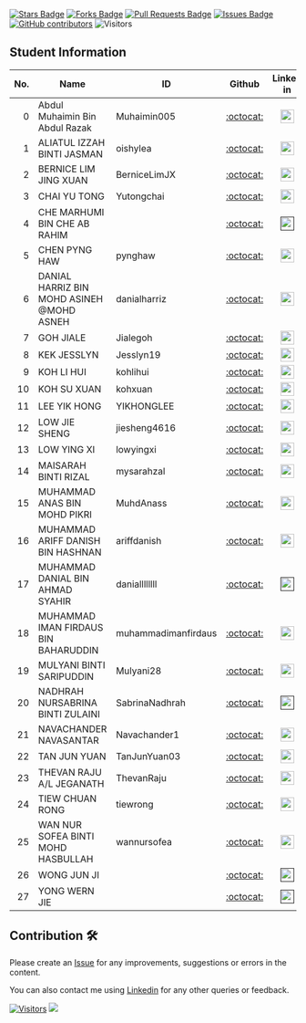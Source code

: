 <a href="https://github.com/drshahizan/HPDP/stargazers"><img src="https://img.shields.io/github/stars/drshahizan/HPDP" alt="Stars Badge"/></a>
<a href="https://github.com/drshahizan/HPDP/network/members"><img src="https://img.shields.io/github/forks/drshahizan/HPDP" alt="Forks Badge"/></a>
<a href="https://github.com/drshahizan/HPDP/pulls"><img src="https://img.shields.io/github/issues-pr/drshahizan/HPDP" alt="Pull Requests Badge"/></a>
<a href="https://github.com/drshahizan/HPDP"><img src="https://img.shields.io/github/issues/drshahizan/HPDP" alt="Issues Badge"/></a>
<a href="https://github.com/drshahizan/HPDP/graphs/contributors"><img alt="GitHub contributors" src="https://img.shields.io/github/contributors/drshahizan/HPDP?color=2b9348"></a>
![Visitors](https://api.visitorbadge.io/api/visitors?path=https%3A%2F%2Fgithub.com%2Fdrshahizan%2FHPDP&labelColor=%23d9e3f0&countColor=%23697689&style=flat)

## Student Information

| No. | Name                                     | ID          | Github                         | Linked in | Portfolio |
|-----:|------------------------------------------|-------------|:--------------------------------:| :--------------------------------:|:--------------------------------:|
| 0   | Abdul Muhaimin Bin Abdul Razak          |Muhaimin005             | [:octocat:](https://github.com/Muhaimin005) |<a href="https://www.linkedin.com/in/abdul-muhaimin-65390b23b?utm_source=share&utm_campaign=share_via&utm_content=profile&utm_medium=android_app" ><img src="../../images/linkedin.png" width="24px" height="24px" ></a> | <a href="Muhaimin005"><img src="../../images/portfolio.png" width="24px" height="24px"></a> |
| 1   | ALIATUL IZZAH BINTI JASMAN         |oishylea            | [:octocat:](https://github.com/oishylea) |<a href="https://www.linkedin.com/in/aliatul-izzah/" ><img src="../../images/linkedin.png" width="24px" height="24px" ></a> | <a href="https://oishylea.github.io/IzzahPortfolio/"><img src="../../images/portfolio.png" width="24px" height="24px"></a> |
| 2   | BERNICE LIM JING XUAN               |BerniceLimJX             | [:octocat:](https://github.com/BerniceLimJX) |<a href="https://www.linkedin.com/in/bernice-lim-jing-xuan-2a339b1b8/" ><img src="../../images/linkedin.png" width="24px" height="24px" ></a> | <a href="BerniceLimJX"><img src="../../images/portfolio.png" width="24px" height="24px"></a> |
| 3   | CHAI YU TONG                        |Yutongchai             | [:octocat:](https://github.com/Yutongchai) |<a href="https://www.linkedin.com/in/yu-tong-chai-073b131a7" ><img src="../../images/linkedin.png" width="24px" height="24px" ></a> | <a href="Yutongchai"><img src="../../images/portfolio.png" width="24px" height="24px"></a> |
| 4   | CHE MARHUMI BIN CHE AB RAHIM       |             | [:octocat:]() |<a href="" ><img src="../../images/linkedin.png" width="24px" height="24px" ></a> | <a href=""><img src="../../images/portfolio.png" width="24px" height="24px"></a> |
| 5   | CHEN PYNG HAW                      | pynghaw            | [:octocat:](https://github.com/pynghaw) |<a href="https://www.linkedin.com/in/pynghaw-chen/" ><img src="../../images/linkedin.png" width="24px" height="24px" ></a> | <a href="pynghaw"><img src="../../images/portfolio.png" width="24px" height="24px"></a> |
| 6   | DANIAL HARRIZ BIN MOHD ASINEH @MOHD ASNEH |  danialharriz  | [:octocat:](https://github.com/danialharriz) |<a href="https://www.linkedin.com/in/danialharriz/" ><img src="../../images/linkedin.png" width="24px" height="24px" ></a> | <a href="danialharriz"><img src="../../images/portfolio.png" width="24px" height="24px"></a> |
| 7   | GOH JIALE                           | Jialegoh            | [:octocat:](https://github.com/Jialegoh) |<a href="https://www.linkedin.com/in/jiale-goh-ba9b712a6/" ><img src="../../images/linkedin.png" width="24px" height="24px" ></a> | <a href="https://github.com/drshahizan/HPDP/blob/main/2425/student/Jialegoh"><img src="../../images/portfolio.png" width="24px" height="24px"></a> |
| 8   | KEK JESSLYN                         |Jesslyn19             | [:octocat:](https://github.com/Jesslyn19) |<a href="https://www.linkedin.com/in/kek-jesslyn-a07117268/" ><img src="../../images/linkedin.png" width="24px" height="24px" ></a> | <a href="Jesslyn19"><img src="../../images/portfolio.png" width="24px" height="24px"></a> |
| 9   | KOH LI HUI                          | kohlihui            | [:octocat:](https://github.com/kohlihui) |<a href="https://www.linkedin.com/in/koh-li-hui-4600a6257/" ><img src="../../images/linkedin.png" width="24px" height="24px" ></a> | <a href="https://github.com/drshahizan/HPDP/tree/main/2425/student/kohlihui"><img src="../../images/portfolio.png" width="24px" height="24px"></a> |
| 10  | KOH SU XUAN                         | kohxuan     | [:octocat:](https://github.com/kohxuan) | <a href="https://www.linkedin.com/in/su-xuan-koh-824795260/"><img src="../../images/linkedin.png" width="24px" height="24px" ></a> | <a href="https://github.com/drshahizan/HPDP/tree/main/2425/student/kohxuan"><img src="../../images/portfolio.png" width="24px" height="24px"></a> |
| 11  | LEE YIK HONG                        | YIKHONGLEE            | [:octocat:](https://github.com/YIKHONGLEE) |<a href="https://www.linkedin.com/in/yik-hong-lee-031143245/" ><img src="../../images/linkedin.png" width="24px" height="24px" ></a> | <a href="https://github.com/drshahizan/HPDP/blob/main/2425/student/YIKHONGLEE/Readme.md"><img src="../../images/portfolio.png" width="24px" height="24px"></a> |
| 12  | LOW JIE SHENG                       | jiesheng4616       | [:octocat:](https://github.com/jiesheng4616) | <a href="https://www.linkedin.com/in/low-jie-sheng-97755825b/"><img src="../../images/linkedin.png" width="24px" height="24px"></a> | <a href="https://github.com/drshahizan/HPDP/tree/main/2425/student/jiesheng4616/readme.md"><img src="../../images/portfolio.png" width="24px" height="24px"></a> |
| 13  | LOW YING XI                         |      lowyingxi       | [:octocat:](https://github.com/lowyingxi) |<a href="https://www.linkedin.com/in/low-ying-xi-075a00260/" ><img src="../../images/linkedin.png" width="24px" height="24px" ></a> | <a href="https://github.com/drshahizan/HPDP/tree/main/2425/student/lowyingxi"><img src="../../images/portfolio.png" width="24px" height="24px"></a> |
| 14  | MAISARAH BINTI RIZAL                | mysarahzal            | [:octocat:](https://github.com/mysarahzal) |<a href="https://www.linkedin.com/in/maisarah-rizal-737067255/" ><img src="../../images/linkedin.png" width="24px" height="24px" ></a> | <a href=""><img src="../../images/portfolio.png" width="24px" height="24px"></a> |
| 15  | MUHAMMAD ANAS BIN MOHD PIKRI       | MuhdAnass             | [:octocat:](https://github.com/MuhdAnass) |<a href="https://linkedin.com/in/muhd-anas-pikri" ><img src="../../images/linkedin.png" width="24px" height="24px" ></a> | <a href=""><img src="../../images/portfolio.png" width="24px" height="24px"></a> |
| 16  | MUHAMMAD ARIFF DANISH BIN HASHNAN  | ariffdanish            | [:octocat:](https://github.com/ariffdanish) |<a href="https://www.linkedin.com/in/ariffdanish" ><img src="../../images/linkedin.png" width="24px" height="24px" ></a> | <a href="https://github.com/drshahizan/HPDP/tree/main/2425/student/ariffdanish"><img src="../../images/portfolio.png" width="24px" height="24px"></a> |
| 17  | MUHAMMAD DANIAL BIN AHMAD SYAHIR   |daniallllllll             | [:octocat:]() |<a href="" ><img src="../../images/linkedin.png" width="24px" height="24px" ></a> | <a href=""><img src="../../images/portfolio.png" width="24px" height="24px"></a> |
| 18  | MUHAMMAD IMAN FIRDAUS BIN BAHARUDDIN |muhammadimanfirdaus             | [:octocat:](https://github.com/MuhammadImanFirdaus) |<a href="https://www.linkedin.com/in/imanfirdaus-a22ec0216" ><img src="../../images/linkedin.png" width="24px" height="24px" ></a> | <a href="https://github.com/drshahizan/HPDP/tree/main/2425/student/muhammadimanfirdaus"><img src="../../images/portfolio.png" width="24px" height="24px"></a> |
| 19  | MULYANI BINTI SARIPUDDIN           |Mulyani28             | [:octocat:](https://github.com/Mulyani28) |<a href="https://www.linkedin.com/in/mulyani-saripuddin-387684261/" ><img src="../../images/linkedin.png" width="24px" height="24px" ></a> | <a href="Mulyani28"><img src="../../images/portfolio.png" width="24px" height="24px"></a> |
| 20  | NADHRAH NURSABRINA BINTI ZULAINI   | SabrinaNadhrah            | [:octocat:]() |<a href="" ><img src="../../images/linkedin.png" width="24px" height="24px" ></a> | <a href=""><img src="../../images/portfolio.png" width="24px" height="24px"></a> |
| 21  | NAVACHANDER NAVASANTAR       |  Navachander1           | [:octocat:](https://github.com/Navachander1) |<a href="https://www.linkedin.com/in/navachander-navasantar/" ><img src="../../images/linkedin.png" width="24px" height="24px" ></a> | <a href=""><img src="../../images/portfolio.png" width="24px" height="24px"></a> |
| 22  | TAN JUN YUAN                       |   TanJunYuan03          | [:octocat:](https://github.com/TanJunYuan03) |<a href="https://www.linkedin.com/in/jun-yuan-tan-49a673261/" ><img src="../../images/linkedin.png" width="24px" height="24px" ></a> | <a href=""><img src="../../images/portfolio.png" width="24px" height="24px"></a> |
| 23  | THEVAN RAJU A/L JEGANATH           |ThevanRaju             | [:octocat:](https://github.com/ThevanRaju) |<a href="https://www.linkedin.com/in/thevan-raju-jeganath" ><img src="../../images/linkedin.png" width="24px" height="24px" ></a> | <a href="https://github.com/drshahizan/HPDP/blob/main/2425/student/ThevanRaju/readme.md"><img src="../../images/portfolio.png" width="24px" height="24px"></a> |
| 24  | TIEW CHUAN RONG                    |tiewrong             | [:octocat:](https://github.com/tiewrong) |<a href="https://www.linkedin.com/in/tiew-chuan-rong-915747262?lipi=urn%3Ali%3Apage%3Ad_flagship3_profile_view_base_contact_details%3BWo4AYSlnQJmmYEm6pesMag%3D%3D" ><img src="../../images/linkedin.png" width="24px" height="24px" ></a> | <a href="tiewrong"><img src="../../images/portfolio.png" width="24px" height="24px"></a> |
| 25  | WAN NUR SOFEA BINTI MOHD HASBULLAH |wannursofea             | [:octocat:](https://github.com/wannursofea) |<a href="https://www.linkedin.com/in/wan-nur-sofea-mohd-hasbullah-80ba01260/" ><img src="../../images/linkedin.png" width="24px" height="24px" ></a> | <a href="wannursofea"><img src="../../images/portfolio.png" width="24px" height="24px"></a> |
| 26  | WONG JUN JI                        |             | [:octocat:]() |<a href="" ><img src="../../images/linkedin.png" width="24px" height="24px" ></a> | <a href=""><img src="../../images/portfolio.png" width="24px" height="24px"></a> |
| 27  | YONG WERN JIE                      |             | [:octocat:]() |<a href="" ><img src="../../images/linkedin.png" width="24px" height="24px" ></a> | <a href=""><img src="../../images/portfolio.png" width="24px" height="24px"></a> |


## Contribution 🛠️
Please create an [Issue](https://github.com/drshahizan/HPDP/issues) for any improvements, suggestions or errors in the content.

You can also contact me using [Linkedin](https://www.linkedin.com/in/drshahizan/) for any other queries or feedback.

[![Visitors](https://api.visitorbadge.io/api/visitors?path=https%3A%2F%2Fgithub.com%2Fdrshahizan&labelColor=%23697689&countColor=%23555555&style=plastic)](https://visitorbadge.io/status?path=https%3A%2F%2Fgithub.com%2Fdrshahizan)
![](https://hit.yhype.me/github/profile?user_id=81284918)



